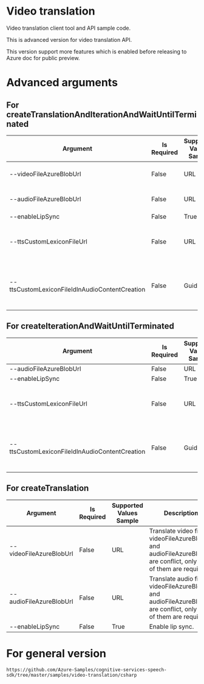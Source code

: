 # Video translation

Video translation client tool and API sample code.

This is advanced version for video translation API.

This version support more features which is enabled before releasing to Azure doc for public preview.

# Advanced arguments

## For createTranslationAndIterationAndWaitUntilTerminated
   | Argument | Is Required | Supported Values Sample | Description |
   | -------- | -------- | ---------------- | ----------- |
   | --videoFileAzureBlobUrl  | False | URL | Translate video file, videoFileAzureBlobUrl and audioFileAzureBlobUrl are conflict, only one of them are required. |
   | --audioFileAzureBlobUrl  | False | URL | Translate audio file, videoFileAzureBlobUrl and audioFileAzureBlobUrl are conflict, only one of them are required. |
   | --enableLipSync  | False | True | Enable lip sync. |
   | --ttsCustomLexiconFileUrl  | False | URL | Translate with TTS custom lexicon for TTS synthesis, proivde the custom lexicon file with URL, ttsCustomLexiconFileUrl and ttsCustomLexiconFileIdInAudioContentCreation are conflict, only one of them are requied. |
   | --ttsCustomLexiconFileIdInAudioContentCreation  | False | Guid | Translate with TTS custom lexicon for TTS synthesis, proivde the custom lexicon file with file ID in Audio Content Creation, ttsCustomLexiconFileUrl and ttsCustomLexiconFileIdInAudioContentCreation are conflict, only one of them are requied. |

## For createIterationAndWaitUntilTerminated
   | Argument | Is Required | Supported Values Sample | Description |
   | -------- | -------- | ---------------- | ----------- |
   | --audioFileAzureBlobUrl  | False | URL | Translate audio file. |
   | --enableLipSync  | False | True | Enable lip sync. |
   | --ttsCustomLexiconFileUrl  | False | URL | Translate with TTS custom lexicon for pronunciation lexicon, ttsCustomLexiconFileUrl and ttsCustomLexiconFileIdInAudioContentCreation are conflict, only one of them are requied. |
   | --ttsCustomLexiconFileIdInAudioContentCreation  | False | Guid | Translate with TTS custom lexicon for TTS synthesis, proivde the custom lexicon file with file ID in Audio Content Creation, ttsCustomLexiconFileUrl and ttsCustomLexiconFileIdInAudioContentCreation are conflict, only one of them are requied. |

## For createTranslation
   | Argument | Is Required | Supported Values Sample | Description |
   | -------- | -------- | ---------------- | ----------- |
   | --videoFileAzureBlobUrl  | False | URL | Translate video file, videoFileAzureBlobUrl and audioFileAzureBlobUrl are conflict, only one of them are required. |
   | --audioFileAzureBlobUrl  | False | URL | Translate audio file, videoFileAzureBlobUrl and audioFileAzureBlobUrl are conflict, only one of them are required. |
   | --enableLipSync  | False | True | Enable lip sync. |

# For general version
	https://github.com/Azure-Samples/cognitive-services-speech-sdk/tree/master/samples/video-translation/csharp